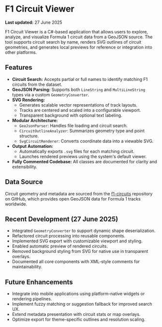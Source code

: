 # F1 Circuit Viewer

**Last updated:** 27 June 2025

F1 Circuit Viewer is a C#-based application that allows users to explore, analyze, and visualize Formula 1 circuit data from a GeoJSON source. The tool supports circuit search by name, renders SVG outlines of circuit geometries, and generates local previews for reference or integration into other platforms.

## Features

- **Circuit Search:** Accepts partial or full names to identify matching F1 circuits from the dataset.
- **GeoJSON Parsing:** Supports both `LineString` and `MultiLineString` types via a custom `GeometryConverter`.
- **SVG Rendering:**
  - Generates scalable vector representations of track layouts.
  - Tracks are centered and scaled into a configurable viewport.
  - Transparent background with optional text labeling.
- **Modular Architecture:**
  - `GeoJsonParser`: Handles file loading and circuit search.
  - `CircuitOutlineAnalyzer`: Summarizes geometry type and point structure.
  - `SvgCircuitRenderer`: Converts coordinate data into a viewable SVG.
- **Output Automation:**
  - Automatically exports `.svg` files for each matching circuit.
  - Launches rendered previews using the system's default viewer.
- **Fully Commented Codebase:** All classes are documented for clarity and extensibility.

## Data Source

Circuit geometry and metadata are sourced from the [f1-circuits](https://github.com/f1mv/f1-circuits) repository on GitHub, which provides open GeoJSON data for Formula 1 tracks worldwide.

## Recent Development (27 June 2025)

- Integrated `GeometryConverter` to support dynamic shape deserialization.
- Refactored circuit processing into reusable components.
- Implemented SVG export with customizable viewport and styling.
- Enabled automatic preview of rendered circuits.
- Removed background styling from SVG for native use in transparent overlays.
- Documented all core components with XML-style comments for maintainability.

## Future Enhancements

- Integrate into mobile applications using platform-native widgets or rendering pipelines.
- Implement fuzzy matching or suggestion fallback for improved search UX.
- Extend metadata presentation with circuit stats or map overlays.
- Optimize export for theme-specific outlines and resolution scaling.
